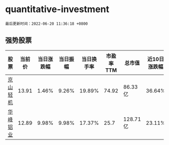 # quantitative-investment

`最后更新时间：2022-06-20 11:36:18 +0800`

## 强势股票

|股票|当前价|当日涨跌幅|当日振幅|当日换手率|市盈率TTM|总市值|近10日涨跌幅|
|----|----|----|----|----|----|----|----|
|[京山轻机](https://xueqiu.com/S/SZ000821)|13.91|1.46%|9.26%|19.89%|74.92|86.33亿|36.64%|
|[华峰铝业](https://xueqiu.com/S/SH601702)|12.89|9.98%|9.98%|17.37%|25.7|128.71亿|23.11%|
